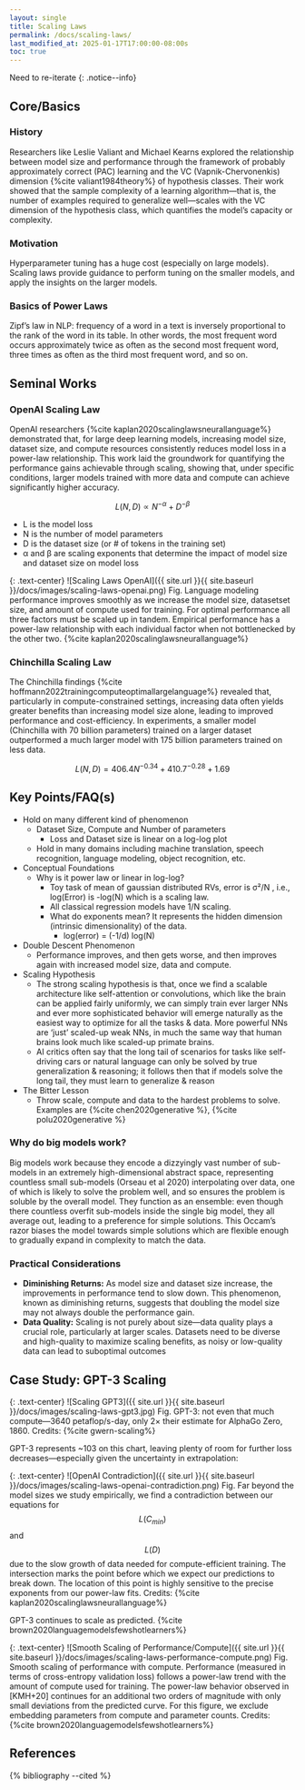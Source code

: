 ```yaml
---
layout: single
title: Scaling Laws
permalink: /docs/scaling-laws/
last_modified_at: 2025-01-17T17:00:00-08:00s
toc: true
---
```


Need to re-iterate
{: .notice--info}

## Core/Basics

### History
Researchers like Leslie Valiant and Michael Kearns explored the relationship between model size and performance through the framework of probably approximately correct (PAC) learning and the VC (Vapnik-Chervonenkis) dimension {%cite valiant1984theory%} of hypothesis classes. Their work showed that the sample complexity of a learning algorithm—that is, the number of examples required to generalize well—scales with the VC dimension of the hypothesis class, which quantifies the model’s capacity or complexity. 

### Motivation
Hyperparameter tuning has a huge cost (especially on large models). Scaling laws provide guidance to perform tuning on the smaller models, and apply the insights on the larger models. 

### Basics of Power Laws
Zipf’s law in NLP: frequency of a word in a text is inversely proportional to the rank of the word in its table. In other words, the most frequent word occurs approximately twice as often as the second most frequent word, three times as often as the third most frequent word, and so on.

## Seminal Works

### OpenAI Scaling Law

OpenAI researchers {%cite kaplan2020scalinglawsneurallanguage%} demonstrated that, for large deep learning models, increasing model size, dataset size, and compute resources consistently reduces model loss in a power-law relationship.  This work laid the groundwork for quantifying the performance gains achievable through scaling, showing that, under specific conditions, larger models trained with more data and compute can achieve significantly higher accuracy.

$$L(N, D) \propto N^{-α} + D^{-β}$$

* L is the model loss  
* N is the number of model parameters  
* D is the dataset size (or \# of tokens in the training set)  
* α and β are scaling exponents that determine the impact of model size and dataset size on model loss

{: .text-center}
![Scaling Laws OpenAI]({{ site.url }}{{ site.baseurl }}/docs/images/scaling-laws-openai.png)
Fig. Language modeling performance improves smoothly as we increase the model size, datasetset
size, and amount of compute used for training. For optimal performance all three factors must be scaled
up in tandem. Empirical performance has a power-law relationship with each individual factor when not
bottlenecked by the other two. {%cite kaplan2020scalinglawsneurallanguage%} 

### Chinchilla Scaling Law

The Chinchilla findings {%cite hoffmann2022trainingcomputeoptimallargelanguage%} revealed that, particularly in compute-constrained settings, increasing data often yields greater benefits than increasing model size alone, leading to improved performance and cost-efficiency. In experiments, a smaller model (Chinchilla with 70 billion parameters) trained on a larger dataset outperformed a much larger model with 175 billion parameters trained on less data. 

$$L(N, D) = 406.4N^{-0.34} +  410.7^{-0.28} + 1.69$$

## Key Points/FAQ(s)

* Hold on many different kind of phenomenon  
  * Dataset Size, Compute and Number of parameters  
    * Loss and Dataset size is linear on a log-log plot  
  * Hold in many domains including machine translation, speech recognition, language modeling, object recognition, etc. 	  
* Conceptual Foundations  
  * Why is it power law or linear in log-log?  
    * Toy task of mean of gaussian distributed RVs, error is σ²/N , i.e., log(Error) is \-log(N) which is a scaling law.  
    * All classical regression models have 1/N scaling.   
    * What do exponents mean? It represents the hidden dimension (intrinsic dimensionality) of the data.  
      * log(error) \= (-1/d) log(N)  
* Double Descent Phenomenon  
  * Performance improves, and then gets worse, and then improves again with increased model size, data and compute.   
* Scaling Hypothesis  
  * The strong scaling hypothesis is that, once we find a scalable architecture like self-attention or convolutions, which like the brain can be applied fairly uniformly, we can simply train ever larger NNs and ever more sophisticated behavior will emerge naturally as the easiest way to optimize for all the tasks & data. More powerful NNs are ‘just’ scaled-up weak NNs, in much the same way that human brains look much like scaled-up primate brains.  
  * AI critics often say that the long tail of scenarios for tasks like self-driving cars or natural language can only be solved by true generalization & reasoning; it follows then that if models solve the long tail, they must learn to generalize & reason  
* The Bitter Lesson   
  * Throw scale, compute and data to the hardest problems to solve. Examples are {%cite chen2020generative %}, {%cite polu2020generative %}

### Why do big models work?
Big models work because they encode a dizzyingly vast number of sub-models in an extremely high-dimensional abstract space, representing countless small sub-models (Orseau et al 2020) interpolating over data, one of which is likely to solve the problem well, and so ensures the problem is soluble by the overall model. They function as an ensemble: even though there countless overfit sub-models inside the single big model, they all average out, leading to a preference for simple solutions. This Occam’s razor biases the model towards simple solutions which are flexible enough to gradually expand in complexity to match the data.

### Practical Considerations

* **Diminishing Returns:** As model size and dataset size increase, the improvements in performance tend to slow down. This phenomenon, known as diminishing returns, suggests that doubling the model size may not always double the performance gain.  
* **Data Quality:** Scaling is not purely about size—data quality plays a crucial role, particularly at larger scales. Datasets need to be diverse and high-quality to maximize scaling benefits, as noisy or low-quality data can lead to suboptimal outcomes


## Case Study: GPT-3 Scaling

{: .text-center}
![Scaling GPT3]({{ site.url }}{{ site.baseurl }}/docs/images/scaling-laws-gpt3.jpg)
Fig. GPT-3: not even that much compute—3640 petaflop/s-day, only 2× their estimate for AlphaGo Zero, 1860. Credits: {%cite gwern-scaling%} 

GPT-3 represents ~103 on this chart, leaving plenty of room for further loss decreases—especially given the uncertainty in extrapolation:

{: .text-center}
![OpenAI Contradiction]({{ site.url }}{{ site.baseurl }}/docs/images/scaling-laws-openai-contradiction.png)
Fig. Far beyond the model sizes we study empirically, we find a contradiction between our equations
for $$L(C_{min})$$ and $$L(D)$$ due to the slow growth of data needed for compute-efficient training. The intersection
marks the point before which we expect our predictions to break down. The location of this point is highly
sensitive to the precise exponents from our power-law fits. Credits: {%cite kaplan2020scalinglawsneurallanguage%} 

GPT-3 continues to scale as predicted. {%cite brown2020languagemodelsfewshotlearners%} 
 

{: .text-center}
![Smooth Scaling of Performance/Compute]({{ site.url }}{{ site.baseurl }}/docs/images/scaling-laws-performance-compute.png)
Fig. Smooth scaling of performance with compute. Performance (measured in terms of cross-entropy
validation loss) follows a power-law trend with the amount of compute used for training. The power-law behavior
observed in [KMH+20] continues for an additional two orders of magnitude with only small deviations from the
predicted curve. For this figure, we exclude embedding parameters from compute and parameter counts. Credits: {%cite brown2020languagemodelsfewshotlearners%} 



<!-- ## Reading List


| Title                                          |  Topic       |   Comments                                                   |
| --------------------------------------------   | ------------ | ------------------------------------------------------------ |
| [The Scaling Hypothesis](https://gwern.net/scaling-hypothesis) {% cite gwern-scaling%}| Scaling Laws | Great discussion and overview, and thought provoking (Long Read)
| [Scaling Laws in Large Language Models](https://hackernoon.com/scaling-laws-in-large-language-models) {% cite hackernoon-scaling%}| Scaling Laws | Great Quick Overview -->

## References


{% bibliography --cited %}

